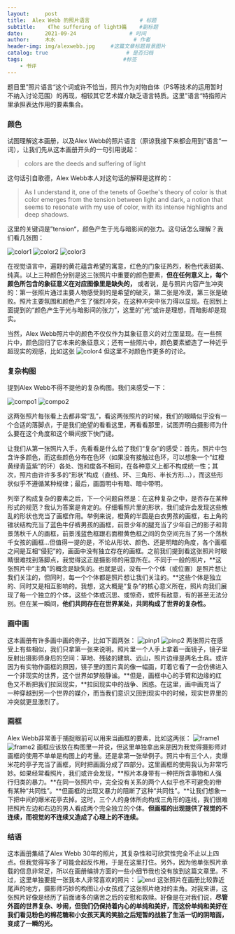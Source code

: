 ```yaml
---
layout:     post                       
title:  Alex Webb 的照片语言                # 标题
subtitle:    《The suffering of light》篇    #副标题
date:       2021-09-24                 # 时间
author:     木水                         # 作者
header-img: img/alexwebb.jpg     #这篇文章标题背景图片
catalog: true                         # 是否归档
tags:                                #标签
    - 书评
---
```

题目里”照片语言“这个词或许不恰当，照片作为对物自体（PS等技术的运用暂时不纳入讨论范围）的再现，相较其它艺术媒介缺乏语言特质。这里”语言“特指照片里承担表达作用的要素集合。

### 颜色
试图理解这本画册，以及Alex Webb的照片语言（原谅我接下来都会用到”语言“一词），让我们先从这本画册开头的一句引用说起：

> colors are the deeds and suffering of light

这句话引自歌德，Alex Webb本人对这句话的解释是这样的：

> As I understand it, one of the tenets of Goethe's theory of color is that color emerges from the tension between light and dark, a notion that seems to resonate with my use of color, with its intense highlights and deep shadows.

这里的关键词是”tension“，颜色产生于光与暗影间的张力。这句话怎么理解？我们看几张图：

![color1](/Users/yichu/yic317.github.io/img/AlexWebb/alexwebb1.jpg)
![color2](/Users/yichu/yic317.github.io/img/AlexWebb/img_0144.jpg)
![color3](/Users/yichu/yic317.github.io/img/AlexWebb/img_0152.jpg)

在视觉语言中，遍野的黄花蕴含希望的寓意，红色的门象征热烈，粉色代表甜美、纯真。以上三种颜色分别是这三张照片中重要的颜色要素，**但在任何意义上，每个颜色所包含的象征意义在对应图像里是缺失的，** 或者说，是与照片内容产生冲突的：第一张照片通过主要人物感受到的是希望的破灭，第二张是冷漠，第三张是破败。照片主要氛围和颜色产生了强烈冲突，在这种冲突中张力得以显现。在回到上面提到的“颜色产生于光与暗影间的张力”，这里的”光“或许是理想，而暗影却是现实。

当然，Alex Webb照片中的颜色不仅仅作为其象征意义的对立面呈现。在一些照片中，颜色回归了它本来的象征意义；还有一些照片中，颜色要素塑造了一种近乎超现实的观感，比如这张
![color4](/Users/yichu/yic317.github.io/img/AlexWebb/img_0154.jpg)
但这里不对颜色作更多的讨论。

### 复杂构图
提到Alex Webb不得不提他的复杂构图。我们来感受一下：

![compo1](/Users/yichu/yic317.github.io/img/AlexWebb/img_0168.jpg)
![compo2](/Users/yichu/yic317.github.io/img/AlexWebb/img_0173.jpg)

这两张照片每张看上去都非常“乱”，看这两张照片的时候，我们的眼睛似乎没有一个合适的落脚点，于是我们绝望的看看这里，再看看那里，试图弄明白摄影师为什么要在这个角度和这个瞬间按下快门键。

让我们从第一张照片入手，先看看是什么给了我们“复杂”的感受：首先，照片中包含许多颜色，而这些颜色分布在色环（如果没有接触过色环，可以想象一个“红橙黄绿青蓝紫”的环）各处、饱和度各不相同，在各种意义上都不构成统一性；其次，照片由许许多多的“形状”构成（直线、环、三角形、半长方形…），而这些形状似乎不遵循某种规律；最后，画面明中有暗、暗中带明。

列举了构成复杂的要素之后，下一个问题自然是：在这种复杂之中，是否存在某种形式的规范？我认为答案是肯定的。仔细看照片里的形状，我们或许会发现这些散乱的形状也充当了画框作用。举例来说，橙黄的半圆是白衣男孩的画框，右上角的锥状结构充当了蓝色牛仔裤男孩的画框，前景少年的腿充当了少年自己的影子和背景荡秋千人的画框，前景浅蓝色框跟右面橙黄色框之间的负空间充当了另一个荡秋千女孩的画框…但值得一提的是，不论从形状、颜色、还是明暗的角度，各个画框之间是互相“侵犯”的，画面中没有独立存在的画框。之前我们提到看这张照片时眼睛很难找到落脚点，我觉得这正是摄影师的用意所在。不同于一般的照片，**这张照片中“主角”的概念是缺失的。也就是说，没有一个个体（或位置）是照片想让我们关注的，但同时，每一个个体都是照片想让我们关注的。**这些个体是独立的、同时又是相互影响的。我想，这大概是“复杂”的核心意义所在，照片向我们展现了每一个独立的个体，这些个体或沉思、或惊奇，或怀有敌意，有的甚至无法分别。但在某一瞬间，**他们共同存在在世界某处，共同构成了世界的复杂性。**

### 画中画
这本画册有许多画中画的例子，比如下面两张：
![pinp1](/Users/yichu/yic317.github.io/img/AlexWebb/img_0163.jpg)
![pinp2](/Users/yichu/yic317.github.io/img/AlexWebb/img_0166.jpg)
两张照片在感受上有些相似，我们只拿第一张来说明。照片里一个人手上拿着一面镜子，镜子里反射出摄影师身后的空间：草地、残破的建筑、远山，照片边缘是两名士兵。或许因为有实物作画框的原因，镜子里的图片真的像一幅画，盯着它看了一会仿佛进入一个非现实的世界，这个世界如梦般静谧。**但是，画框中心的手臂和边缘的红色又不断把我们拉回现实，**拉回现实中的战争、困惑。在这里，画中画充当了一种穿越到另一个世界的媒介，而当我们意识又回到现实中的时候，现实世界里的冲突就更显激烈了。

### 画框
Alex Webb非常善于捕捉眼前可以用来当画框的要素，比如这两张：
![frame1](Users/yichu/yic317.github.io/img/AlexWebb/img_0169.jpg)
![frame2](/Users/yichu/yic317.github.io/img/AlexWebb/img_0148.jpg)
画框应该放在构图里一并说，但这里单独拿出来是因为我觉得摄影师对画框的使用不单单是构图上的考量。还是拿第一张举例子。照片中有三个人，卖爆米花的亭子充当了画框，同时把画面分成了四部分。这里画框的使用我认为非常巧妙。如果经常看照片，我们或许会发现，**照片本身带有一种把所含事物和人强行归类的暴力。**在同一张照片中，完全没有关系的两个人似乎也不可避免的带有某种“共同性”。**但画框的出现又暴力的阻断了这种“共同性”。**让我们想象一下把中间的爆米花亭去掉。这时，三个人的身体所向构成三角形的连线，我们很难把照片左边和右边的男人看成两个完全独立的个体。**但画框的出现提供了视觉的不连续，而视觉的不连续又造成了心理上的不连续。**

### 结语
这本画册集结了Alex Webb 30年的照片，其复杂性和可欣赏性完全不止以上四点。但我觉得写多了可能会起反作用，于是在这里打住。另外，因为他单张照片承载的信息非常足，所以在画册编排方面的一些小细节我也没有放到这篇文章里。不过，这里单独要提一张我本人非常喜欢的照片：
![end](/Users/yichu/yic317.github.io/img/AlexWebb/img_0157.jpg)
这张照片在画册比较靠近尾声的地方，摄影师巧妙的构图让小女孩成了这张照片绝对的主角。对我来讲，这张照片好像是经历了前面诸多的痛苦之后的安慰和救赎。好像是在对我们说，**尽管外面的世界复杂、吵闹，但我们仍保持着内心的单纯和美好，而这份单纯和美好在我们看见粉色的棉花糖和小女孩天真的笑脸之后短暂的战胜了生活一切的阴暗面，变成了一瞬的光。**
